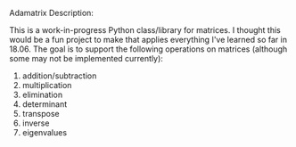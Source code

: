 Adamatrix Description:

This is a work-in-progress Python class/library for matrices. I thought this would
be a fun project to make that applies everything I've learned so far in 18.06.
The goal is to support the following operations on matrices (although some may not be implemented currently):
1. addition/subtraction
2. multiplication
3. elimination
4. determinant
5. transpose
6. inverse
7. eigenvalues
